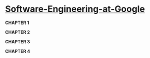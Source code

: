 # [Software-Engineering-at-Google](https://github.com/qiangmzsx/Software-Engineering-at-Google/tree/main)

**CHAPTER 1**

**CHAPTER 2**

**CHAPTER 3**

**CHAPTER 4**
